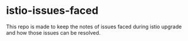 # istio-issues-faced

This repo is made to keep the notes of issues faced during istio upgrade and how those issues can be resolved.

